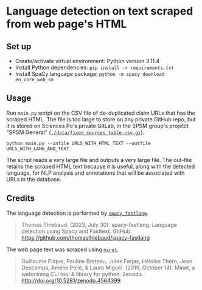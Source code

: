 # Language detection on text scraped from web page's HTML

## Set up

- Create/activate virtual environment: Python version 3.11.4
- Install Python dependencies: `pip install -r requirements.txt`
- Install SpaCy language package: `python -m spacy download en_core_web_sm`

## Usage

Run `main.py` script on the CSV file of de-duplicated claim URLs that has the scraped HTML. The file is too large to store on any private GitHub repo, but it is stored on Sciences Po's private GitLab, in the SPSM group's projetct "SPSM General" ([`./data/fixed_sources_table.csv.gz`](https://gitlab.sciences-po.fr/spsm/spsm/-/blob/main/data/fixed_sources_table.csv.gz)).

```shell
python main.py --infile URLS_WITH_HTML_TEXT --outfile URLS_WITH_LANG_AND_TEXT
```

The script reads a very large file and outputs a very large file. The out-file retains the scraped HTML text because it is useful, along with the detected language, for NLP analysis and annotations that will be associated with URLs in the database.

## Credits

The language detection is performed by [`spacy_fastlang`](https://github.com/thomasthiebaud/spacy-fastlang).

> Thomas Thiebaud. (2023, July 30). spacy-fastlang: Language detection using Spacy and Fasttext. GitHub. https://github.com/thomasthiebaud/spacy-fastlang

The web page text was scraped using [`minet`](https://github.com/medialab/minet).

> Guillaume Plique, Pauline Breteau, Jules Farjas, Héloïse Théro, Jean Descamps, Amélie Pellé, & Laura Miguel. (2019, October 14). Minet, a webmining CLI tool & library for python. Zenodo. http://doi.org/10.5281/zenodo.4564399

